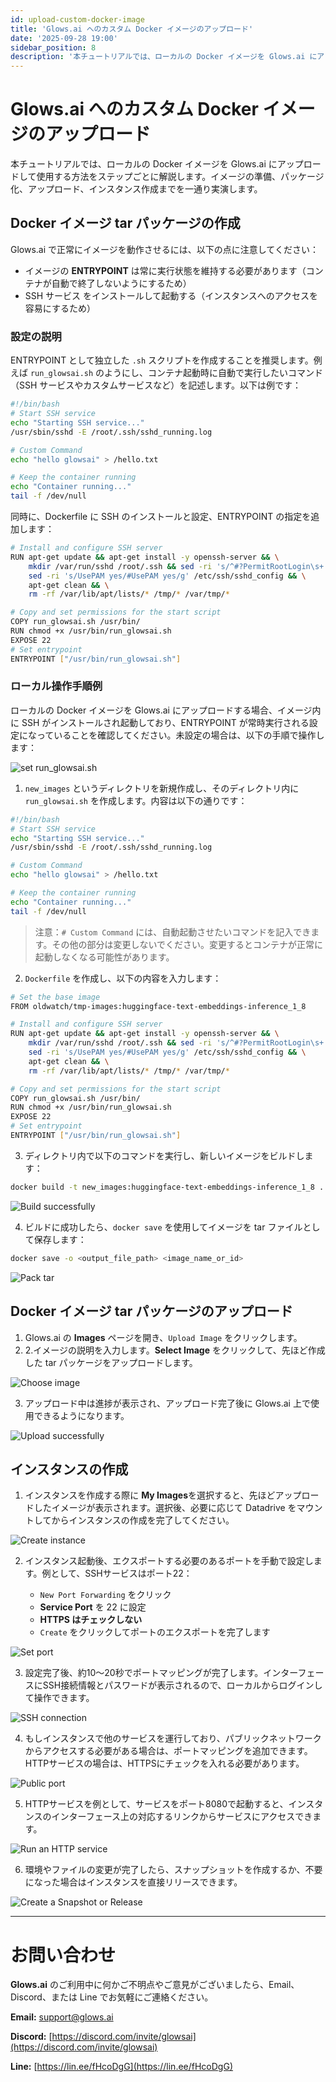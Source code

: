 ```yaml
---
id: upload-custom-docker-image
title: 'Glows.ai へのカスタム Docker イメージのアップロード'
date: '2025-09-28 19:00'
sidebar_position: 8
description: '本チュートリアルでは、ローカルの Docker イメージを Glows.ai にアップロードして使用する方法をステップごとに解説します。イメージの準備、パッケージ化、アップロード、インスタンス作成までを一通り実演します。'
---
```


# Glows.ai へのカスタム Docker イメージのアップロード

本チュートリアルでは、ローカルの Docker イメージを Glows.ai にアップロードして使用する方法をステップごとに解説します。イメージの準備、パッケージ化、アップロード、インスタンス作成までを一通り実演します。

## Docker イメージ tar パッケージの作成

Glows.ai で正常にイメージを動作させるには、以下の点に注意してください：

- イメージの **ENTRYPOINT** は常に実行状態を維持する必要があります（コンテナが自動で終了しないようにするため）
- SSH サービス をインストールして起動する（インスタンスへのアクセスを容易にするため）
  
### 設定の説明

ENTRYPOINT として独立した `.sh` スクリプトを作成することを推奨します。例えば `run_glowsai.sh` のようにし、コンテナ起動時に自動で実行したいコマンド（SSH サービスやカスタムサービスなど）を記述します。以下は例です：

```bash
#!/bin/bash
# Start SSH service
echo "Starting SSH service..."
/usr/sbin/sshd -E /root/.ssh/sshd_running.log

# Custom Command
echo "hello glowsai" > /hello.txt

# Keep the container running
echo "Container running..."
tail -f /dev/null
```

同時に、Dockerfile に SSH のインストールと設定、ENTRYPOINT の指定を追加します：

```bash
# Install and configure SSH server
RUN apt-get update && apt-get install -y openssh-server && \
    mkdir /var/run/sshd /root/.ssh && sed -ri 's/^#?PermitRootLogin\s+.*/PermitRootLogin yes/' /etc/ssh/sshd_config && \
    sed -ri 's/UsePAM yes/#UsePAM yes/g' /etc/ssh/sshd_config && \
    apt-get clean && \
    rm -rf /var/lib/apt/lists/* /tmp/* /var/tmp/*

# Copy and set permissions for the start script
COPY run_glowsai.sh /usr/bin/
RUN chmod +x /usr/bin/run_glowsai.sh
EXPOSE 22
# Set entrypoint
ENTRYPOINT ["/usr/bin/run_glowsai.sh"]
```

### ローカル操作手順例

ローカルの Docker イメージを Glows.ai にアップロードする場合、イメージ内に SSH がインストールされ起動しており、ENTRYPOINT が常時実行される設定になっていることを確認してください。未設定の場合は、以下の手順で操作します：

![set run_glowsai.sh](../../../../../docs/docs-images/upload-docker-image/01.png)

1. `new_images` というディレクトリを新規作成し、そのディレクトリ内に `run_glowsai.sh` を作成します。内容は以下の通りです：

```bash
#!/bin/bash
# Start SSH service
echo "Starting SSH service..."
/usr/sbin/sshd -E /root/.ssh/sshd_running.log

# Custom Command
echo "hello glowsai" > /hello.txt

# Keep the container running
echo "Container running..."
tail -f /dev/null
```

> 注意：`# Custom Command` には、自動起動させたいコマンドを記入できます。その他の部分は変更しないでください。変更するとコンテナが正常に起動しなくなる可能性があります。

2. `Dockerfile` を作成し、以下の内容を入力します：

```bash
# Set the base image
FROM oldwatch/tmp-images:huggingface-text-embeddings-inference_1_8

# Install and configure SSH server
RUN apt-get update && apt-get install -y openssh-server && \
    mkdir /var/run/sshd /root/.ssh && sed -ri 's/^#?PermitRootLogin\s+.*/PermitRootLogin yes/' /etc/ssh/sshd_config && \
    sed -ri 's/UsePAM yes/#UsePAM yes/g' /etc/ssh/sshd_config && \
    apt-get clean && \
    rm -rf /var/lib/apt/lists/* /tmp/* /var/tmp/*

# Copy and set permissions for the start script
COPY run_glowsai.sh /usr/bin/
RUN chmod +x /usr/bin/run_glowsai.sh
EXPOSE 22
# Set entrypoint
ENTRYPOINT ["/usr/bin/run_glowsai.sh"]
```

3. ディレクトリ内で以下のコマンドを実行し、新しいイメージをビルドします：

```bash
docker build -t new_images:huggingface-text-embeddings-inference_1_8 .
```

![Build successfully](../../../../../docs/docs-images/upload-docker-image/02.png)

4. ビルドに成功したら、`docker save` を使用してイメージを tar ファイルとして保存します：

```bash
docker save -o <output_file_path> <image_name_or_id>
```

![Pack tar ](../../../../../docs/docs-images/upload-docker-image/03.png)

## Docker イメージ tar パッケージのアップロード

1. Glows.ai の **Images** ページを開き、`Upload Image` をクリックします。
2. 2.イメージの説明を入力します。**Select Image** をクリックして、先ほど作成した tar パッケージをアップロードします。

![Choose image](../../../../../docs/docs-images/upload-docker-image/04.png)

3. アップロード中は進捗が表示され、アップロード完了後に Glows.ai 上で使用できるようになります。

![Upload successfully](../../../../../docs/docs-images/upload-docker-image/05.png)

## インスタンスの作成

1. インスタンスを作成する際に **My Images**を選択すると、先ほどアップロードしたイメージが表示されます。選択後、必要に応じて Datadrive をマウントしてからインスタンスの作成を完了してください。

![Create instance](../../../../../docs/docs-images/upload-docker-image/06.png)

2. インスタンス起動後、エクスポートする必要のあるポートを手動で設定します。例として、SSHサービスはポート22：

   - `New Port Forwarding` をクリック
   - **Service Port** を 22 に設定
   - **HTTPS はチェックしない**
   - `Create` をクリックしてポートのエクスポートを完了します

![Set port](../../../../../docs/docs-images/upload-docker-image/07.png)

3. 設定完了後、約10～20秒でポートマッピングが完了します。インターフェースにSSH接続情報とパスワードが表示されるので、ローカルからログインして操作できます。

![SSH connection](../../../../../docs/docs-images/upload-docker-image/08.png)

4. もしインスタンスで他のサービスを運行しており、パブリックネットワークからアクセスする必要がある場合は、ポートマッピングを追加できます。HTTPサービスの場合は、HTTPSにチェックを入れる必要があります。

![Public port](../../../../../docs/docs-images/upload-docker-image/09.png)

5. HTTPサービスを例として、サービスをポート8080で起動すると、インスタンスのインターフェース上の対応するリンクからサービスにアクセスできます。

![Run an HTTP service](../../../../../docs/docs-images/upload-docker-image/10.png)

6. 環境やファイルの変更が完了したら、スナップショットを作成するか、不要になった場合はインスタンスを直接リリースできます。

![Create a Snapshot or Release](../../../../../docs/docs-images/upload-docker-image/11.png)

---

# お問い合わせ

**Glows.ai** のご利用中に何かご不明点やご意見がございましたら、Email、Discord、または Line でお気軽にご連絡ください。

**Email:** [support@glows.ai](mailto:support@glows.ai)

**Discord:** [https://discord.com/invite/glowsai](https://discord.com/invite/glowsai)

**Line:** [https://lin.ee/fHcoDgG](https://lin.ee/fHcoDgG)
